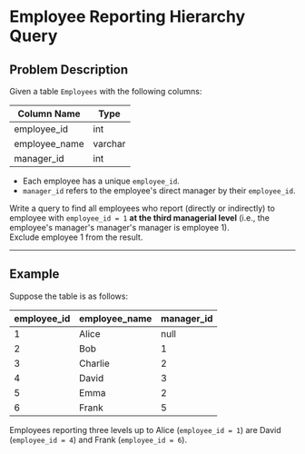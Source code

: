 # Employee Reporting Hierarchy Query

## Problem Description

Given a table `Employees` with the following columns:

| Column Name     | Type    |
|-----------------|---------|
| employee_id     | int     |
| employee_name   | varchar |
| manager_id      | int     |

- Each employee has a unique `employee_id`.
- `manager_id` refers to the employee's direct manager by their `employee_id`.

Write a query to find all employees who report (directly or indirectly) to employee with `employee_id = 1` **at the third managerial level** (i.e., the employee's manager's manager's manager is employee 1).  
Exclude employee 1 from the result.

---

## Example

Suppose the table is as follows:

| employee_id | employee_name | manager_id |
|-------------|--------------|------------|
| 1           | Alice        | null       |
| 2           | Bob          | 1          |
| 3           | Charlie      | 2          |
| 4           | David        | 3          |
| 5           | Emma         | 2          |
| 6           | Frank        | 5          |

Employees reporting three levels up to Alice (`employee_id = 1`) are David (`employee_id = 4`) and Frank (`employee_id = 6`).

